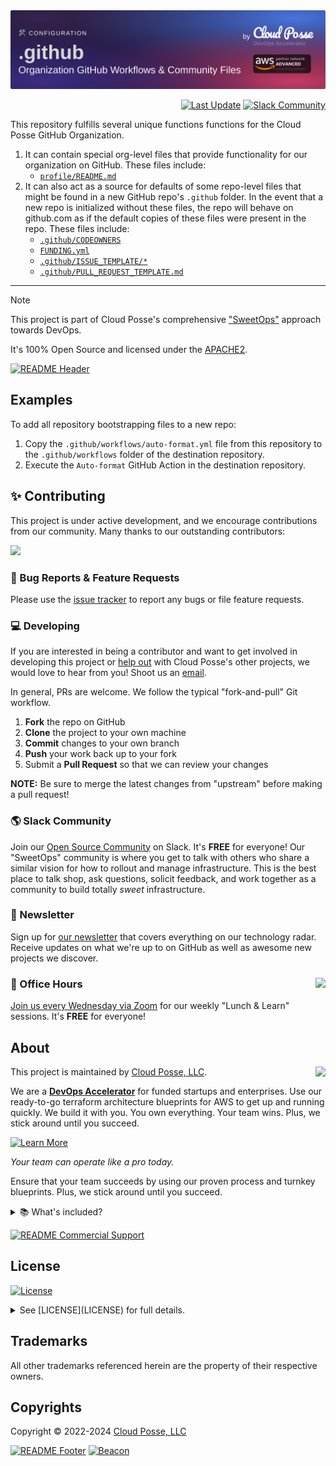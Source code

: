 
<!-- markdownlint-disable --><a href="https://cpco.io/homepage"><img src=".github/banner.png?raw=true" alt="Project Banner"/></a><br/><p align="right"> <a href="https://github.com/cloudposse/.github/commits/main/"><img src="https://img.shields.io/github/last-commit/cloudposse/.github/main?style=for-the-badge" alt="Last Update"/></a> <a href="https://slack.cloudposse.com"><img src="https://slack.cloudposse.com/for-the-badge.svg" alt="Slack Community"/></a></p>
<!-- markdownlint-restore -->


<!--




  ** DO NOT EDIT THIS FILE
  **
  ** This file was automatically generated by the `cloudposse/build-harness`.
  ** 1) Make all changes to `README.yaml`
  ** 2) Run `make init` (you only need to do this once)
  ** 3) Run`make readme` to rebuild this file.
  **
  ** (We maintain HUNDREDS of open source projects. This is how we maintain our sanity.)
  **





-->

This repository fulfills several unique functions functions for the Cloud Posse GitHub Organization.

1. It can contain special org-level files that provide functionality for our organization on GitHub. These files include:
    - [`profile/README.md`](profile/README.md)
2. It can also act as a source for defaults of some repo-level files that might be found in a new GitHub repo's `.github` folder. 
   In the event that a new repo is initialized without these files, the repo will behave on github.com as if the default copies of these files were present in the repo. 
   These files include:
    - [`.github/CODEOWNERS`](.github/CODEOWNERS)
    - [`FUNDING.yml`](FUNDING.yml)
    - [`.github/ISSUE_TEMPLATE/*`](.github/ISSUE_TEMPLATE/)
    - [`.github/PULL_REQUEST_TEMPLATE.md`](.github/PULL_REQUEST_TEMPLATE.md)


---
> [!NOTE]
> This project is part of Cloud Posse's comprehensive ["SweetOps"](https://cpco.io/sweetops) approach towards DevOps.
>
> It's 100% Open Source and licensed under the [APACHE2](LICENSE).
>

[![README Header][readme_header_img]][readme_header_link]








## Examples

To add all repository bootstrapping files to a new repo:
  1. Copy the `.github/workflows/auto-format.yml` file from this repository to the `.github/workflows` folder of the destination repository.
  2. Execute the `Auto-format` GitHub Action in the destination repository.





## ✨ Contributing

This project is under active development, and we encourage contributions from our community.
Many thanks to our outstanding contributors:

<a href="https://github.com/cloudposse/.github/graphs/contributors">
  <img src="https://contrib.rocks/image?repo=cloudposse/.github&max=24" />
</a>

### 🐛 Bug Reports & Feature Requests

Please use the [issue tracker](https://github.com/cloudposse/.github/issues) to report any bugs or file feature requests.

### 💻 Developing

If you are interested in being a contributor and want to get involved in developing this project or [help out](https://cpco.io/help-out) with Cloud Posse's other projects, we would love to hear from you! Shoot us an [email][email].

In general, PRs are welcome. We follow the typical "fork-and-pull" Git workflow.

 1. **Fork** the repo on GitHub
 2. **Clone** the project to your own machine
 3. **Commit** changes to your own branch
 4. **Push** your work back up to your fork
 5. Submit a **Pull Request** so that we can review your changes

**NOTE:** Be sure to merge the latest changes from "upstream" before making a pull request!

### 🌎 Slack Community

Join our [Open Source Community][slack] on Slack. It's **FREE** for everyone! Our "SweetOps" community is where you get to talk with others who share a similar vision for how to rollout and manage infrastructure. This is the best place to talk shop, ask questions, solicit feedback, and work together as a community to build totally *sweet* infrastructure.

### 📰 Newsletter

Sign up for [our newsletter][newsletter] that covers everything on our technology radar.  Receive updates on what we're up to on GitHub as well as awesome new projects we discover.

### 📆 Office Hours <img src="https://img.cloudposse.com/fit-in/200x200/https://cloudposse.com/wp-content/uploads/2019/08/Powered-by-Zoom.png" align="right" />

[Join us every Wednesday via Zoom][office_hours] for our weekly "Lunch & Learn" sessions. It's **FREE** for everyone!

## About

This project is maintained by [Cloud Posse, LLC][website].
<a href="https://cpco.io/homepage"><img src="https://cloudposse.com/logo-300x69.svg" align="right" /></a>

We are a [**DevOps Accelerator**][commercial_support] for funded startups and enterprises.
Use our ready-to-go terraform architecture blueprints for AWS to get up and running quickly.
We build it with you. You own everything. Your team wins. Plus, we stick around until you succeed.

[![Learn More](https://img.shields.io/badge/learn%20more-success.svg?style=for-the-badge)][commercial_support]

*Your team can operate like a pro today.*

Ensure that your team succeeds by using our proven process and turnkey blueprints. Plus, we stick around until you succeed.

<details>
  <summary>📚 What's included?</summary>

- **Reference Architecture.** You'll get everything you need from the ground up built using 100% infrastructure as code.
- **Deployment Strategy.** You'll have a battle-tested deployment strategy using GitHub Actions that's automated and repeatable.
- **Site Reliability Engineering.** You'll have total visibility into your apps and microservices.
- **Security Baseline.** You'll have built-in governance with accountability and audit logs for all changes.
- **GitOps.** You'll be able to operate your infrastructure via Pull Requests.
- **Training.** You'll receive hands-on training so your team can operate what we build.
- **Questions.** You'll have a direct line of communication between our teams via a Shared Slack channel.
- **Troubleshooting.** You'll get help to triage when things aren't working.
- **Code Reviews.** You'll receive constructive feedback on Pull Requests.
- **Bug Fixes.** We'll rapidly work with you to fix any bugs in our projects.
</details>

[![README Commercial Support][readme_commercial_support_img]][readme_commercial_support_link]
## License

[![License](https://img.shields.io/badge/License-Apache%202.0-blue.svg?style=for-the-badge)](https://opensource.org/licenses/Apache-2.0)

<details>
<summary>See [LICENSE](LICENSE) for full details.</summary>

```text
Licensed to the Apache Software Foundation (ASF) under one
or more contributor license agreements.  See the NOTICE file
distributed with this work for additional information
regarding copyright ownership.  The ASF licenses this file
to you under the Apache License, Version 2.0 (the
"License"); you may not use this file except in compliance
with the License.  You may obtain a copy of the License at

  https://www.apache.org/licenses/LICENSE-2.0

Unless required by applicable law or agreed to in writing,
software distributed under the License is distributed on an
"AS IS" BASIS, WITHOUT WARRANTIES OR CONDITIONS OF ANY
KIND, either express or implied.  See the License for the
specific language governing permissions and limitations
under the License.
```
</details>

## Trademarks

All other trademarks referenced herein are the property of their respective owners.
## Copyrights

Copyright © 2022-2024 [Cloud Posse, LLC](https://cloudposse.com)

[![README Footer][readme_footer_img]][readme_footer_link]
[![Beacon][beacon]][website]
<!-- markdownlint-disable -->
  [logo]: https://cloudposse.com/logo-300x69.svg
  [docs]: https://cpco.io/docs?utm_source=github&utm_medium=readme&utm_campaign=cloudposse/.github&utm_content=docs
  [website]: https://cpco.io/homepage?utm_source=github&utm_medium=readme&utm_campaign=cloudposse/.github&utm_content=website
  [github]: https://cpco.io/github?utm_source=github&utm_medium=readme&utm_campaign=cloudposse/.github&utm_content=github
  [jobs]: https://cpco.io/jobs?utm_source=github&utm_medium=readme&utm_campaign=cloudposse/.github&utm_content=jobs
  [hire]: https://cpco.io/hire?utm_source=github&utm_medium=readme&utm_campaign=cloudposse/.github&utm_content=hire
  [slack]: https://cpco.io/slack?utm_source=github&utm_medium=readme&utm_campaign=cloudposse/.github&utm_content=slack
  [twitter]: https://cpco.io/twitter?utm_source=github&utm_medium=readme&utm_campaign=cloudposse/.github&utm_content=twitter
  [office_hours]: https://cloudposse.com/office-hours?utm_source=github&utm_medium=readme&utm_campaign=cloudposse/.github&utm_content=office_hours
  [newsletter]: https://cpco.io/newsletter?utm_source=github&utm_medium=readme&utm_campaign=cloudposse/.github&utm_content=newsletter
  [email]: https://cpco.io/email?utm_source=github&utm_medium=readme&utm_campaign=cloudposse/.github&utm_content=email
  [commercial_support]: https://cpco.io/commercial-support?utm_source=github&utm_medium=readme&utm_campaign=cloudposse/.github&utm_content=commercial_support
  [we_love_open_source]: https://cpco.io/we-love-open-source?utm_source=github&utm_medium=readme&utm_campaign=cloudposse/.github&utm_content=we_love_open_source
  [terraform_modules]: https://cpco.io/terraform-modules?utm_source=github&utm_medium=readme&utm_campaign=cloudposse/.github&utm_content=terraform_modules
  [readme_header_img]: https://cloudposse.com/readme/header/img
  [readme_header_link]: https://cloudposse.com/readme/header/link?utm_source=github&utm_medium=readme&utm_campaign=cloudposse/.github&utm_content=readme_header_link
  [readme_footer_img]: https://cloudposse.com/readme/footer/img
  [readme_footer_link]: https://cloudposse.com/readme/footer/link?utm_source=github&utm_medium=readme&utm_campaign=cloudposse/.github&utm_content=readme_footer_link
  [readme_commercial_support_img]: https://cloudposse.com/readme/commercial-support/img
  [readme_commercial_support_link]: https://cloudposse.com/readme/commercial-support/link?utm_source=github&utm_medium=readme&utm_campaign=cloudposse/.github&utm_content=readme_commercial_support_link
  [beacon]: https://ga-beacon.cloudposse.com/UA-76589703-4/cloudposse/.github?pixel&cs=github&cm=readme&an=.github
<!-- markdownlint-restore -->
